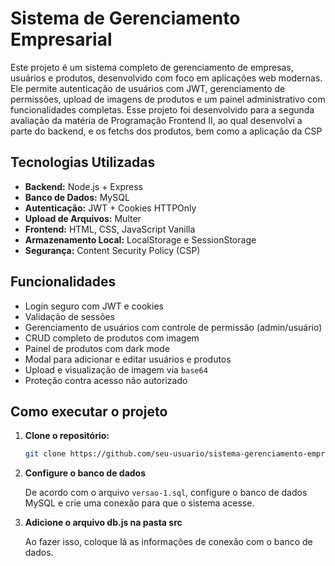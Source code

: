 # Sistema de Gerenciamento Empresarial

Este projeto é um sistema completo de gerenciamento de empresas, usuários e produtos, desenvolvido com foco em aplicações web modernas. 
Ele permite autenticação de usuários com JWT, gerenciamento de permissões, upload de imagens de produtos e um painel administrativo com funcionalidades completas.
Esse projeto foi desenvolvido para a segunda avaliação da matéria de Programação Frontend II, ao qual desenvolvi a parte do backend, e os fetchs dos produtos, bem como a aplicação da CSP

## Tecnologias Utilizadas

- **Backend:** Node.js + Express
- **Banco de Dados:** MySQL
- **Autenticação:** JWT + Cookies HTTPOnly
- **Upload de Arquivos:** Multer
- **Frontend:** HTML, CSS, JavaScript Vanilla
- **Armazenamento Local:** LocalStorage e SessionStorage
- **Segurança:** Content Security Policy (CSP)

## Funcionalidades

- Login seguro com JWT e cookies
- Validação de sessões
- Gerenciamento de usuários com controle de permissão (admin/usuário)
- CRUD completo de produtos com imagem
- Painel de produtos com dark mode
- Modal para adicionar e editar usuários e produtos
- Upload e visualização de imagem via `base64`
- Proteção contra acesso não autorizado

## Como executar o projeto

1. **Clone o repositório:**

   ```bash
   git clone https://github.com/seu-usuario/sistema-gerenciamento-empresarial.git

2. **Configure o banco de dados**

    De acordo com o arquivo `versao-1.sql`, configure o banco de dados MySQL e crie uma conexão para que o sistema acesse.

3. **Adicione o arquivo db.js na pasta src**

    Ao fazer isso, coloque lá as informações de conexão com o banco de dados.